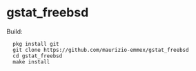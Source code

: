 # gstat_freebsd

Build:
```
  pkg install git
  git clone https://github.com/maurizio-emmex/gstat_freebsd
  cd gstat_freebsd
  make install
